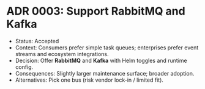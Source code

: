 # ADR 0003: Support RabbitMQ and Kafka

- Status: Accepted
- Context: Consumers prefer simple task queues; enterprises prefer event streams and ecosystem integrations.
- Decision: Offer **RabbitMQ** and **Kafka** with Helm toggles and runtime config.
- Consequences: Slightly larger maintenance surface; broader adoption.
- Alternatives: Pick one bus (risk vendor lock-in / limited fit).
